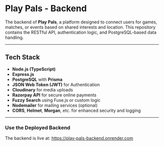 # Play Pals - Backend

The backend of **Play Pals**, a platform designed to connect users for games, matches, or events based on shared interests and location. This repository contains the RESTful API, authentication logic, and PostgreSQL-based data handling.

---
## Tech Stack

- **Node.js (TypeScript)**
- **Express.js**
- **PostgreSQL** with **Prisma**
- **JSON Web Token (JWT)** for Authentication
- **Cloudinary** for media uploads
- **Razorpay API** for secure online payments
- **Fuzzy Search** using Fuse.js or custom logic
- **Nodemailer** for mailing services (optional)
- **CORS**, **Helmet**, **Morgan**, etc. for enhanced security and logging

---

### Use the Deployed Backend

The backend is live at:
https://play-pals-backend.onrender.com



